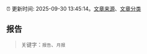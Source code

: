 :alarm_clock: 更新时间: 2025-09-30 13:45:14。[文章来源](/README.md)、[文章分类](/TAGS.md)

## 报告


> 关键字：`报告`、`月报`



